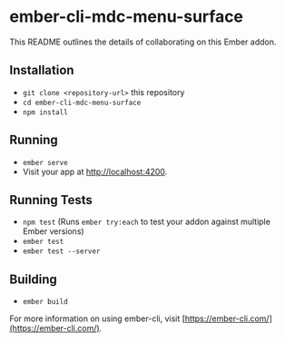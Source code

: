 # ember-cli-mdc-menu-surface

This README outlines the details of collaborating on this Ember addon.

## Installation

* `git clone <repository-url>` this repository
* `cd ember-cli-mdc-menu-surface`
* `npm install`

## Running

* `ember serve`
* Visit your app at [http://localhost:4200](http://localhost:4200).

## Running Tests

* `npm test` (Runs `ember try:each` to test your addon against multiple Ember versions)
* `ember test`
* `ember test --server`

## Building

* `ember build`

For more information on using ember-cli, visit [https://ember-cli.com/](https://ember-cli.com/).
